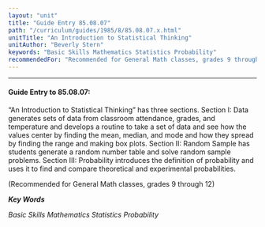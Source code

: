 ```yaml
---
layout: "unit"
title: "Guide Entry 85.08.07"
path: "/curriculum/guides/1985/8/85.08.07.x.html"
unitTitle: "An Introduction to Statistical Thinking"
unitAuthor: "Beverly Stern"
keywords: "Basic Skills Mathematics Statistics Probability"
recommendedFor: "Recommended for General Math classes, grades 9 through 12"
---
```

<body>
<hr/>
<h4>
Guide Entry to 85.08.07:
</h4>
“An Introduction to Statistical Thinking” has three sections. Section I: Data generates sets of data from classroom attendance, grades, and temperature and develops a routine to take a set of data and see how the values center by finding the mean, median, and mode and how they spread by finding the range and making box plots. Section II: Random Sample has students generate a random number table and solve random sample problems. Section III: Probability introduces the definition of probability and uses it to find and compare theoretical and experimental probabilities.
<p>
(Recommended for General Math classes, grades 9 through 12)
</p>
<p>
<b>
<i>
Key Words
</i>
</b>
<br/>
</p>
<p>
<i>
Basic Skills Mathematics Statistics Probability
</i>
</p>
</body>